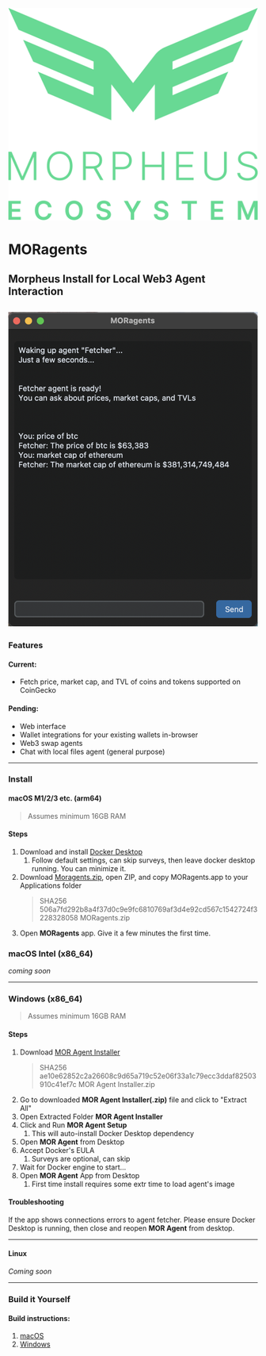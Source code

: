 ![morpheus ecosystem](images/morpheus-ecosystem@3x_green.png)
# MORagents

## Morpheus Install for Local Web3 Agent Interaction

![Fetcher UI](images/FetcherUI.png)
---

### Features
#### Current: 
- Fetch price, market cap, and TVL of coins and tokens supported on CoinGecko

#### Pending:
- Web interface
- Wallet integrations for your existing wallets in-browser
- Web3 swap agents
- Chat with local files agent (general purpose)

---

### Install
#### macOS M1/2/3 etc. (arm64)
>Assumes minimum 16GB RAM

#### Steps
1. Download and install [Docker Desktop](https://www.docker.com/products/docker-desktop/)
   1. Follow default settings, can skip surveys, then leave docker desktop running. You can minimize it.
2. Download [Moragents.zip](https://drive.proton.me/urls/E1KWFPKJ7R#kylZ5O34WMGZ), open ZIP, and copy MORagents.app to your Applications folder 
    > SHA256 506a7fd292b8a4f37d0c9e9fc6810769af3d4e92cd567c1542724f3228328058  MORagents.zip
3. Open **MORagents** app. Give it a few minutes the first time.

### macOS Intel (x86_64)
*coming soon*

---

### Windows (x86_64)
>Assumes minimum 16GB RAM

#### Steps
1. Download [MOR Agent Installer](https://drive.proton.me/urls/CN7HB67ZYM#OcQMLZO8oxC1)
    > SHA256 ae10e62852c2a26608c9d65a719c52e06f33a1c79ecc3ddaf82503910c41ef7c  MOR Agent Installer.zip
2. Go to downloaded **MOR Agent Installer(.zip)** file and click to "Extract All"
3. Open Extracted Folder **MOR Agent Installer**
4. Click and Run **MOR Agent Setup**
   1. This will auto-install Docker Desktop dependency
5. Open **MOR Agent** from Desktop
6. Accept Docker's EULA
   1. Surveys are optional, can skip
7. Wait for Docker engine to start...
8. Open **MOR Agent** App from Desktop
    1. First time install requires some extr time to load agent's image

#### Troubleshooting
If the app shows connections errors to agent fetcher. Please ensure Docker Desktop is running, then close and reopen **MOR Agent** from desktop.

---

#### Linux
*Coming soon*


---

### Build it Yourself

#### Build instructions:
1. [macOS](README_MACOS_DEV_BUILD.md)
2. [Windows](README_WINDOWS_DEV_BUILD.md)



